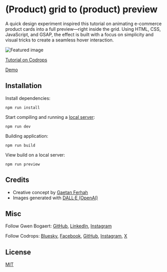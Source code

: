 # (Product) grid to (product) preview

A quick design experiment inspired this tutorial on animating e-commerce product cards into a full preview—right inside the grid. Using HTML, CSS, JavaScript, and GSAP, the effect is built with a focus on simplicity and visual tricks to create a seamless hover interaction.

![Featured image](https://tympanus.net/codrops/wp-content/uploads/2025/05/ecommerce-product-grid-cover.jpg)

[Tutorial on Codrops](https://tympanus.net/codrops/?p=93410)

[Demo](https://tympanus.net/Tutorials/GridToFullPreview/)

## Installation

Install dependencies:

```
npm run install
```

Start compiling and running a [local server](https://developer.mozilla.org/en-US/docs/Learn/Common_questions/Tools_and_setup/set_up_a_local_testing_server):

```
npm run dev
```

Building application:

```
npm run build
```

View build on a local server:

```
npm run preview
```

## Credits

- Creative concept by [Gaetan Ferhah](https://gaetanferhah.com/)
- Images generated with [DALL·E (OpenAI)](https://openai.com/index/dall-e/)

## Misc

Follow Gwen Bogaert: [GitHub](https://github.com/gwen-bo), [LinkedIn](https://www.linkedin.com/in/gwen-bogaert-b9b5b910a/), [Instagram](https://www.instagram.com/bogaertgwen/)

Follow Codrops: [Bluesky](https://bsky.app/profile/codrops.bsky.social), [Facebook](http://www.facebook.com/codrops), [GitHub](https://github.com/codrops), [Instagram](https://www.instagram.com/codropsss/), [X](http://www.x.com/codrops)

## License

[MIT](LICENSE)
